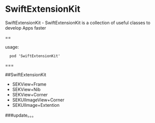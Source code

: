 # SwiftExtensionKit
SwiftExtensionKit - SwiftExtensionKit is a collection of useful classes to develop Apps faster

==

usage:
```
  pod 'SwiftExtensionKit'
```

===

##SwiftExtensionKit
- SEKView+Frame
- SEKView+Nib
- SEKView+Corner
- SEKUIImageView+Corner
- SEKUIImage+Extention

###update。。。
